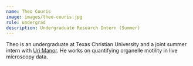 ```yaml
---
name: Theo Couris
image: images/theo-couris.jpg
role: undergrad
description: Undergraduate Research Intern (Summer)
---
```


Theo is an undergraduate at Texas Christian University and a joint summer intern with [Uri Manor](https://manor.salk.edu/). He works on quantifying organelle motility in live microscopy data.